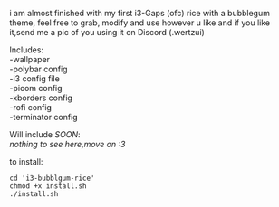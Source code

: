i am almost finished with my first i3-Gaps (ofc) rice with a bubblegum theme, 
feel free to grab, modify and use however u like and if you like it,send me a pic of you using it on Discord (.wertzui)

Includes:  
-wallpaper  
-polybar config  
-i3 config file  
-picom config  
-xborders config  
-rofi config  
-terminator config

Will include *SOON*:  
_nothing to see here,move on :3_
 
 to install:

```
cd 'i3-bubblgum-rice'
chmod +x install.sh
./install.sh
```
